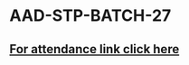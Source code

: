 # AAD-STP-BATCH-27
## [For attendance link click here](https://docs.google.com/spreadsheets/d/1ilbqPEESWQUcW7J8-XPbEENzbTVal1svH7PxtQXYO30/edit?usp=sharing)
